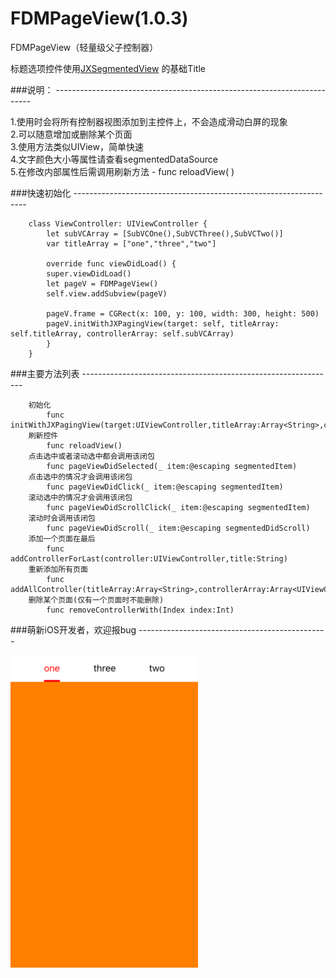 # FDMPageView(1.0.3)  
    
FDMPageView（轻量级父子控制器）
    
标题选项控件使用[JXSegmentedView](https://github.com/pujiaxin33/JXSegmentedView) 的基础Title  
    
   
###说明：  ------------------------------------------------------------------------
    
1.使用时会将所有控制器视图添加到主控件上，不会造成滑动白屏的现象   
2.可以随意增加或删除某个页面    
3.使用方法类似UIView，简单快速   
4.文字颜色大小等属性请查看segmentedDataSource   
5.在修改内部属性后需调用刷新方法 - func reloadView(  )  
      
     
###快速初始化   ------------------------------------------------------------------
```    
    class ViewController: UIViewController {  
        let subVCArray = [SubVCOne(),SubVCThree(),SubVCTwo()]  
        var titleArray = ["one","three","two"]  
        
        override func viewDidLoad() {  
        super.viewDidLoad()    
        let pageV = FDMPageView()  
        self.view.addSubview(pageV)
        
        pageV.frame = CGRect(x: 100, y: 100, width: 300, height: 500)  
        pageV.initWithJXPagingView(target: self, titleArray: self.titleArray, controllerArray: self.subVCArray)  
        }  
    }  
```
      
###主要方法列表   ---------------------------------------------------------------
    
```
    初始化  
        func initWithJXPagingView(target:UIViewController,titleArray:Array<String>,controllerArray:Array<UIViewController>)   
    刷新控件  
        func reloadView()   
    点击选中或者滚动选中都会调用该闭包  
        func pageViewDidSelected(_ item:@escaping segmentedItem)   
    点击选中的情况才会调用该闭包  
        func pageViewDidClick(_ item:@escaping segmentedItem)   
    滚动选中的情况才会调用该闭包  
        func pageViewDidScrollClick(_ item:@escaping segmentedItem)   
    滚动时会调用该闭包  
        func pageViewDidScroll(_ item:@escaping segmentedDidScroll)   
    添加一个页面在最后  
        func addControllerForLast(controller:UIViewController,title:String)  
    重新添加所有页面  
        func addAllController(titleArray:Array<String>,controllerArray:Array<UIViewController>)   
    删除某个页面(仅有一个页面时不能删除)  
        func removeControllerWith(Index index:Int)  
```
   
###萌新iOS开发者，欢迎报bug  -----------------------------------------------  
  
<img src="https://github.com/trembleCat/FDMPageView/blob/master/LOOKME.jpg" width="300" height="500" alt="截图"/>  

